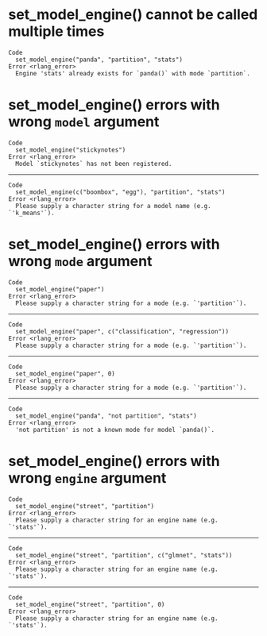 # set_model_engine() cannot be called multiple times

    Code
      set_model_engine("panda", "partition", "stats")
    Error <rlang_error>
      Engine 'stats' already exists for `panda()` with mode `partition`.

# set_model_engine() errors with wrong `model` argument

    Code
      set_model_engine("stickynotes")
    Error <rlang_error>
      Model `stickynotes` has not been registered.

---

    Code
      set_model_engine(c("boombox", "egg"), "partition", "stats")
    Error <rlang_error>
      Please supply a character string for a model name (e.g. `'k_means'`).

# set_model_engine() errors with wrong `mode` argument

    Code
      set_model_engine("paper")
    Error <rlang_error>
      Please supply a character string for a mode (e.g. `'partition'`).

---

    Code
      set_model_engine("paper", c("classification", "regression"))
    Error <rlang_error>
      Please supply a character string for a mode (e.g. `'partition'`).

---

    Code
      set_model_engine("paper", 0)
    Error <rlang_error>
      Please supply a character string for a mode (e.g. `'partition'`).

---

    Code
      set_model_engine("panda", "not partition", "stats")
    Error <rlang_error>
      'not partition' is not a known mode for model `panda()`.

# set_model_engine() errors with wrong `engine` argument

    Code
      set_model_engine("street", "partition")
    Error <rlang_error>
      Please supply a character string for an engine name (e.g. `'stats'`).

---

    Code
      set_model_engine("street", "partition", c("glmnet", "stats"))
    Error <rlang_error>
      Please supply a character string for an engine name (e.g. `'stats'`).

---

    Code
      set_model_engine("street", "partition", 0)
    Error <rlang_error>
      Please supply a character string for an engine name (e.g. `'stats'`).

